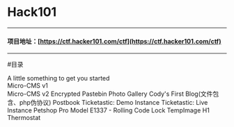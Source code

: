 # Hack101

---

#### 项目地址：[https://ctf.hacker101.com/ctf](https://ctf.hacker101.com/ctf)

---

#目录

A little something to get you started	
Micro-CMS v1	
Micro-CMS v2
Encrypted Pastebin
Photo Gallery
Cody's First Blog(文件包含、php伪协议)
Postbook
Ticketastic: Demo Instance
Ticketastic: Live Instance
Petshop Pro
Model E1337 - Rolling Code Lock
TempImage
H1 Thermostat


